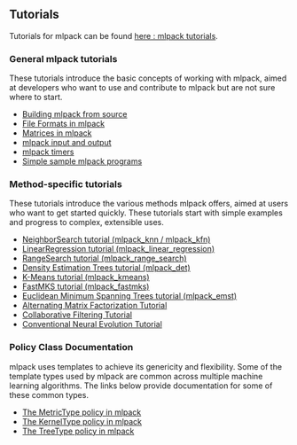 
## Tutorials

Tutorials for mlpack can be found [here : mlpack tutorials](https://www.mlpack.org/docs/mlpack-git/doxygen/tutorials.html).


### General mlpack tutorials

These tutorials introduce the basic concepts of working with mlpack, aimed at developers who want to use and contribute to mlpack but are not sure where to start.

* [Building mlpack from source](http://www.mlpack.org/docs/mlpack-git/doxygen/build.html)
* [File Formats in mlpack](http://www.mlpack.org/docs/mlpack-git/doxygen/formatdoc.html)
* [Matrices in mlpack](http://www.mlpack.org/docs/mlpack-git/doxygen/matrices.html)
* [mlpack input and output](http://www.mlpack.org/docs/mlpack-git/doxygen/iodoc.html)
* [mlpack timers](http://www.mlpack.org/docs/mlpack-git/doxygen/timer.html)
* [Simple sample mlpack programs](http://www.mlpack.org/docs/mlpack-git/doxygen/sample.html)


### Method-specific tutorials

These tutorials introduce the various methods mlpack offers, aimed at users who want to get started quickly. These tutorials start with simple examples and progress to complex, extensible uses.

* [NeighborSearch tutorial (mlpack_knn / mlpack_kfn)](http://www.mlpack.org/docs/mlpack-git/doxygen/nstutorial.html)
* [LinearRegression tutorial (mlpack_linear_regression)](http://www.mlpack.org/docs/mlpack-git/doxygen/lrtutorial.html)
* [RangeSearch tutorial (mlpack_range_search)](http://www.mlpack.org/docs/mlpack-git/doxygen/rstutorial.html)
* [Density Estimation Trees tutorial (mlpack_det)](http://www.mlpack.org/docs/mlpack-git/doxygen/dettutorial.html)
* [K-Means tutorial (mlpack_kmeans)](http://www.mlpack.org/docs/mlpack-git/doxygen/kmtutorial.html)
* [FastMKS tutorial (mlpack_fastmks)](http://www.mlpack.org/docs/mlpack-git/doxygen/fmkstutorial.html)
* [Euclidean Minimum Spanning Trees tutorial (mlpack_emst)](http://www.mlpack.org/docs/mlpack-git/doxygen/emst_tutorial.html)
* [Alternating Matrix Factorization Tutorial](http://www.mlpack.org/docs/mlpack-git/doxygen/amftutorial.html)
* [Collaborative Filtering Tutorial](http://www.mlpack.org/docs/mlpack-git/doxygen/cftutorial.html)
* [Conventional Neural Evolution Tutorial](http://www.mlpack.org/docs/mlpack-git/doxygen/cnetutorial.html)


### Policy Class Documentation

mlpack uses templates to achieve its genericity and flexibility. Some of the template types used by mlpack are common across multiple machine learning algorithms. The links below provide documentation for some of these common types.

* [The MetricType policy in mlpack](http://www.mlpack.org/docs/mlpack-git/doxygen/metrics.html)
* [The KernelType policy in mlpack](http://www.mlpack.org/docs/mlpack-git/doxygen/kernels.html)
* [The TreeType policy in mlpack](http://www.mlpack.org/docs/mlpack-git/doxygen/trees.html)
